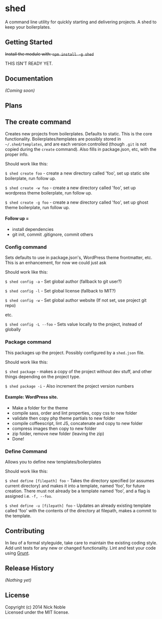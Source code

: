 # shed

A command line utility for quickly starting and delivering projects. A shed to keep your boilerplates.

## Getting Started
~~Install the module with: `npm install -g shed`~~

THIS ISN'T READY YET.

## Documentation
_(Coming soon)_

## Plans

## The create command
Creates new projects from boilerplates. Defaults to static. This is the core functionality. Boilerplates/templates are possibly stored in `~/.shed/templates`, and are each version controlled (though `.git` is not copied during the `create` command). Also fills in package.json, etc, with the proper info.

Should work like this:

`$ shed create foo` - create a new directory called 'foo', set up static site boilerplate, run follow up.

`$ shed create -w foo` - create a new directory called 'foo', set up wordpress theme boilerplate, run follow up.

`$ shed create -g foo` - create a new directory called 'foo', set up ghost theme boilerplate, run follow up.

#### Follow up = 

- install dependencies
- git init, commit .gitignore, commit others

### Config command
Sets defaults to use in package.json's, WordPress theme frontmatter, etc. This is an enhancement, for now we could just ask 

Should work like this:

`$ shed config -a` - Set global author (fallback to git user?)

`$ shed config -l` - Set global license (fallback to MIT?)

`$ shed config -w` - Set global author website (If not set, use project git repo)

etc.

`$ shed config -L --foo` - Sets value locally to the project, instead of globally

### Package command
This packages up the project. Possibly configured by a `shed.json` file. 

Should work like this:

`$ shed package` - makes a copy of the project without dev stuff, and other things depending on the project type.

`$ shed package -i` - Also increment the project version numbers

#### Example: WordPress site.

- Make a folder for the theme
- compile sass, order and lint properties, copy css to new folder
- validate then copy php theme partials to new folder
- compile coffeescript, lint JS, concatenate and copy to new folder
- compress images then copy to new folder
- zip folder, remove new folder (leaving the zip)
- Done!

### Define Command
Allows you to define new templates/boilerplates

Should work like this:

`$ shed define [filepath] foo` - Takes the directory specified (or assumes current directory) and makes it into a template, named 'foo', for future creation. There must not already be a template named 'foo', and a flag is assigned i.e. `-f, --foo`.

`$ shed define -u [filepath] foo` - Updates an already existing template called 'foo' with the contents of the directory at filepath, makes a commit to the template.



## Contributing
In lieu of a formal styleguide, take care to maintain the existing coding style. Add unit tests for any new or changed functionality. Lint and test your code using [Grunt](http://gruntjs.com/).

## Release History
_(Nothing yet)_

## License
Copyright (c) 2014 Nick Noble  
Licensed under the MIT license.
